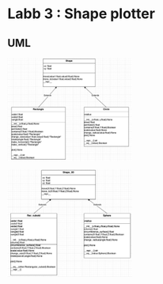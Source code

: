 # Labb 3 : Shape plotter

## UML 

<img src="./UML/Shape.png" alt="Shape"
	title="Shape" width="50%" />



<img src="./UML/Shape_3D.png" alt="Shape 3D"
	title="Shape 3D" width="50%" />

